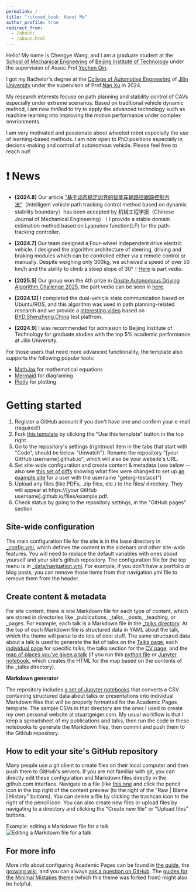 ```yaml
---
permalink: /
title: ":closed_book: About Me"
author_profile: true
redirect_from: 
  - /about/
  - /about.html
---
```

Hello! My name is Chengye Wang, and i am a graduate student at the [School of Mechanical Engneering](https://me.bit.edu.cn/) of 
[Beijing Institute of Technology](https://www.bit.edu.cn/) under the supervision of Assoc.Prof.[Yechen Qin](https://me.bit.edu.cn/szdw/jsml/jlgcx/zdyzskzyjs/sssds3/5ba2e729d2ac4afb866e576ffdd0c7c0.htm).

I got my Bachelor's degree at the [College of Automotive Engneering](https://auto.jlu.edu.cn/) of [Jilin University](https://www.jlu.edu.cn/) under the supervison of Prof.[Nan Xu](https://auto.jlu.edu.cn/info/1306/5519.htm) in 2024.

My research interests focuse on path planning and stability control of CAVs especially under extreme scenarios. Based on traditional vehicle dynamic method, i am now thrilled to try to apply the advanced technology such as machine learning into improving the motion performance under complex envrionments. 

I am very motivated and passionate about wheeled robot especially the use of learning-based methods. I am now open to PhD positions especially in decions-making and control of autonomous vehicle. Please feel free to reach out!

:exclamation: News
======


- **[2024.8]** Our article [“基于动态稳定边界的智能车辆路径跟踪控制方法”]()（Intelligent vehicle path tracking control method based on dynamic stability boundary）has been accepted by 机械工程学报（Chinese Journal of Mechanical Engineering）！I provide a stable domain estimation method based on Lyapunov function(LF) for the path-tracking controller.
  
- **[2024.7]** Our team designed a Four-wheel independent drive electric vehicle. I designed the algorithm architecture of steering, driving and braking modules which can be controlled either via a remote control or manually. Despite weighing only 300kg, we achieved a speed of over 50 km/h and the ability to climb a steep slope of 30°！[Here]() is part vedio.
  
- **[2025.5]** Our group won the 4th prize in [Onsite Autonomous Driving Algorithm Challenge 2025](https://www.onsite.com.cn/#/dist/home), the part vedio can be seen in [here](https://github.com/Daigo111111/2-Onsite-). 

- **[2024.12]** I completed the dual-vehicle state communication based on Ubuntu/ROS, and this algorithm was used in path planning-related research and we provide a [interesting video](https://www.bilibili.com/video/BV1r8RqYJEyP/?vd_source=ae14150a937c3eb3565526f568721c64) based on [BYD,Shenzheng,China](https://www.byd.com/cn) test platfrom. 

- **[2024.9]** I was recommended for admission to Beijing Institute of Technology for graduate studies with the top 5% academic performance at Jilin University.

For those users that need more advanced functionality, the template also supports the following popular tools:
- [MathJax](https://www.mathjax.org/) for mathematical equations
- [Mermaid](https://mermaid.js.org/) for diagraming
- [Plotly](https://plotly.com/javascript/) for plotting

Getting started
======
1. Register a GitHub account if you don't have one and confirm your e-mail (required!)
1. Fork [this template](https://github.com/academicpages/academicpages.github.io) by clicking the "Use this template" button in the top right. 
1. Go to the repository's settings (rightmost item in the tabs that start with "Code", should be below "Unwatch"). Rename the repository "[your GitHub username].github.io", which will also be your website's URL.
1. Set site-wide configuration and create content & metadata (see below -- also see [this set of diffs](http://archive.is/3TPas) showing what files were changed to set up [an example site](https://getorg-testacct.github.io) for a user with the username "getorg-testacct")
1. Upload any files (like PDFs, .zip files, etc.) to the files/ directory. They will appear at https://[your GitHub username].github.io/files/example.pdf.  
1. Check status by going to the repository settings, in the "GitHub pages" section

Site-wide configuration
------
The main configuration file for the site is in the base directory in [_config.yml](https://github.com/academicpages/academicpages.github.io/blob/master/_config.yml), which defines the content in the sidebars and other site-wide features. You will need to replace the default variables with ones about yourself and your site's github repository. The configuration file for the top menu is in [_data/navigation.yml](https://github.com/academicpages/academicpages.github.io/blob/master/_data/navigation.yml). For example, if you don't have a portfolio or blog posts, you can remove those items from that navigation.yml file to remove them from the header. 

Create content & metadata
------
For site content, there is one Markdown file for each type of content, which are stored in directories like _publications, _talks, _posts, _teaching, or _pages. For example, each talk is a Markdown file in the [_talks directory](https://github.com/academicpages/academicpages.github.io/tree/master/_talks). At the top of each Markdown file is structured data in YAML about the talk, which the theme will parse to do lots of cool stuff. The same structured data about a talk is used to generate the list of talks on the [Talks page](https://academicpages.github.io/talks), each [individual page](https://academicpages.github.io/talks/2012-03-01-talk-1) for specific talks, the talks section for the [CV page](https://academicpages.github.io/cv), and the [map of places you've given a talk](https://academicpages.github.io/talkmap.html) (if you run this [python file](https://github.com/academicpages/academicpages.github.io/blob/master/talkmap.py) or [Jupyter notebook](https://github.com/academicpages/academicpages.github.io/blob/master/talkmap.ipynb), which creates the HTML for the map based on the contents of the _talks directory).

**Markdown generator**

The repository includes [a set of Jupyter notebooks](https://github.com/academicpages/academicpages.github.io/tree/master/markdown_generator
) that converts a CSV containing structured data about talks or presentations into individual Markdown files that will be properly formatted for the Academic Pages template. The sample CSVs in that directory are the ones I used to create my own personal website at stuartgeiger.com. My usual workflow is that I keep a spreadsheet of my publications and talks, then run the code in these notebooks to generate the Markdown files, then commit and push them to the GitHub repository.

How to edit your site's GitHub repository
------
Many people use a git client to create files on their local computer and then push them to GitHub's servers. If you are not familiar with git, you can directly edit these configuration and Markdown files directly in the github.com interface. Navigate to a file (like [this one](https://github.com/academicpages/academicpages.github.io/blob/master/_talks/2012-03-01-talk-1.md) and click the pencil icon in the top right of the content preview (to the right of the "Raw | Blame | History" buttons). You can delete a file by clicking the trashcan icon to the right of the pencil icon. You can also create new files or upload files by navigating to a directory and clicking the "Create new file" or "Upload files" buttons. 

Example: editing a Markdown file for a talk
![Editing a Markdown file for a talk](/images/editing-talk.png)

For more info
------
More info about configuring Academic Pages can be found in [the guide](https://academicpages.github.io/markdown/), the [growing wiki](https://github.com/academicpages/academicpages.github.io/wiki), and you can always [ask a question on GitHub](https://github.com/academicpages/academicpages.github.io/discussions). The [guides for the Minimal Mistakes theme](https://mmistakes.github.io/minimal-mistakes/docs/configuration/) (which this theme was forked from) might also be helpful.
